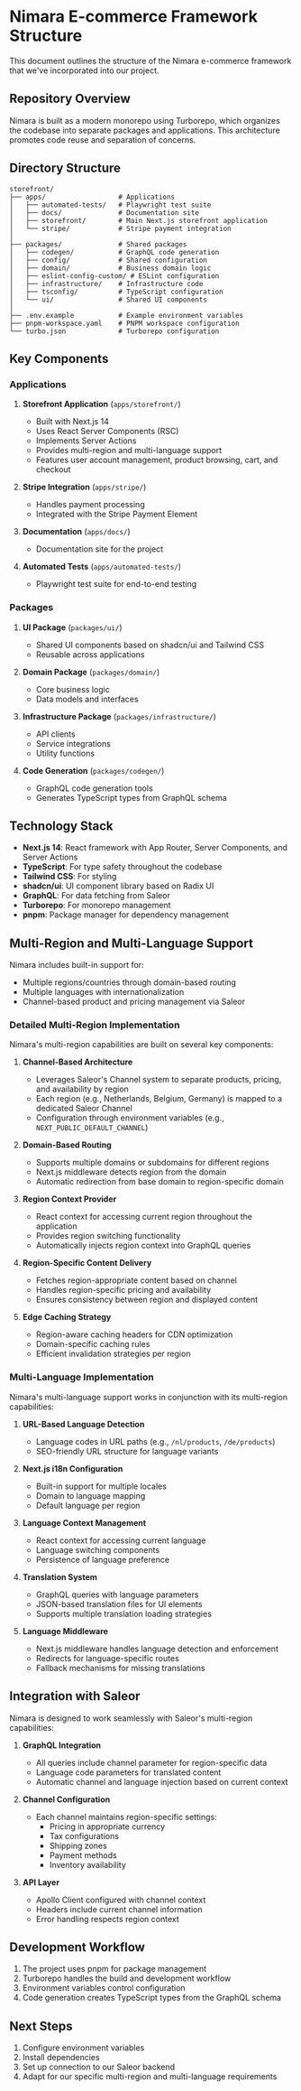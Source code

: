 # Nimara E-commerce Framework Structure

This document outlines the structure of the Nimara e-commerce framework that we've incorporated into our project.

## Repository Overview

Nimara is built as a modern monorepo using Turborepo, which organizes the codebase into separate packages and applications. This architecture promotes code reuse and separation of concerns.

## Directory Structure

```
storefront/
├── apps/                  # Applications
│   ├── automated-tests/   # Playwright test suite
│   ├── docs/              # Documentation site
│   ├── storefront/        # Main Next.js storefront application
│   └── stripe/            # Stripe payment integration
│
├── packages/              # Shared packages
│   ├── codegen/           # GraphQL code generation
│   ├── config/            # Shared configuration
│   ├── domain/            # Business domain logic
│   ├── eslint-config-custom/ # ESLint configuration
│   ├── infrastructure/    # Infrastructure code
│   ├── tsconfig/          # TypeScript configuration
│   └── ui/                # Shared UI components
│
├── .env.example           # Example environment variables
├── pnpm-workspace.yaml    # PNPM workspace configuration
└── turbo.json             # Turborepo configuration
```

## Key Components

### Applications

1. **Storefront Application** (`apps/storefront/`)
   - Built with Next.js 14
   - Uses React Server Components (RSC)
   - Implements Server Actions
   - Provides multi-region and multi-language support
   - Features user account management, product browsing, cart, and checkout

2. **Stripe Integration** (`apps/stripe/`)
   - Handles payment processing
   - Integrated with the Stripe Payment Element

3. **Documentation** (`apps/docs/`)
   - Documentation site for the project

4. **Automated Tests** (`apps/automated-tests/`)
   - Playwright test suite for end-to-end testing

### Packages

1. **UI Package** (`packages/ui/`)
   - Shared UI components based on shadcn/ui and Tailwind CSS
   - Reusable across applications

2. **Domain Package** (`packages/domain/`)
   - Core business logic
   - Data models and interfaces

3. **Infrastructure Package** (`packages/infrastructure/`)
   - API clients
   - Service integrations
   - Utility functions

4. **Code Generation** (`packages/codegen/`)
   - GraphQL code generation tools
   - Generates TypeScript types from GraphQL schema

## Technology Stack

- **Next.js 14**: React framework with App Router, Server Components, and Server Actions
- **TypeScript**: For type safety throughout the codebase
- **Tailwind CSS**: For styling
- **shadcn/ui**: UI component library based on Radix UI
- **GraphQL**: For data fetching from Saleor
- **Turborepo**: For monorepo management
- **pnpm**: Package manager for dependency management

## Multi-Region and Multi-Language Support

Nimara includes built-in support for:
- Multiple regions/countries through domain-based routing
- Multiple languages with internationalization
- Channel-based product and pricing management via Saleor

### Detailed Multi-Region Implementation

Nimara's multi-region capabilities are built on several key components:

1. **Channel-Based Architecture**
   - Leverages Saleor's Channel system to separate products, pricing, and availability by region
   - Each region (e.g., Netherlands, Belgium, Germany) is mapped to a dedicated Saleor Channel
   - Configuration through environment variables (e.g., `NEXT_PUBLIC_DEFAULT_CHANNEL`)

2. **Domain-Based Routing**
   - Supports multiple domains or subdomains for different regions
   - Next.js middleware detects region from the domain
   - Automatic redirection from base domain to region-specific domain

3. **Region Context Provider**
   - React context for accessing current region throughout the application
   - Provides region switching functionality
   - Automatically injects region context into GraphQL queries

4. **Region-Specific Content Delivery**
   - Fetches region-appropriate content based on channel
   - Handles region-specific pricing and availability
   - Ensures consistency between region and displayed content

5. **Edge Caching Strategy**
   - Region-aware caching headers for CDN optimization
   - Domain-specific caching rules
   - Efficient invalidation strategies per region

### Multi-Language Implementation

Nimara's multi-language support works in conjunction with its multi-region capabilities:

1. **URL-Based Language Detection**
   - Language codes in URL paths (e.g., `/nl/products`, `/de/products`)
   - SEO-friendly URL structure for language variants

2. **Next.js i18n Configuration**
   - Built-in support for multiple locales
   - Domain to language mapping
   - Default language per region

3. **Language Context Management**
   - React context for accessing current language
   - Language switching components
   - Persistence of language preference

4. **Translation System**
   - GraphQL queries with language parameters
   - JSON-based translation files for UI elements
   - Supports multiple translation loading strategies

5. **Language Middleware**
   - Next.js middleware handles language detection and enforcement
   - Redirects for language-specific routes
   - Fallback mechanisms for missing translations

## Integration with Saleor

Nimara is designed to work seamlessly with Saleor's multi-region capabilities:

1. **GraphQL Integration**
   - All queries include channel parameter for region-specific data
   - Language code parameters for translated content
   - Automatic channel and language injection based on current context

2. **Channel Configuration**
   - Each channel maintains region-specific settings:
     - Pricing in appropriate currency
     - Tax configurations
     - Shipping zones
     - Payment methods
     - Inventory availability

3. **API Layer**
   - Apollo Client configured with channel context
   - Headers include current channel information
   - Error handling respects region context

## Development Workflow

1. The project uses pnpm for package management
2. Turborepo handles the build and development workflow
3. Environment variables control configuration
4. Code generation creates TypeScript types from the GraphQL schema

## Next Steps

1. Configure environment variables
2. Install dependencies
3. Set up connection to our Saleor backend
4. Adapt for our specific multi-region and multi-language requirements 